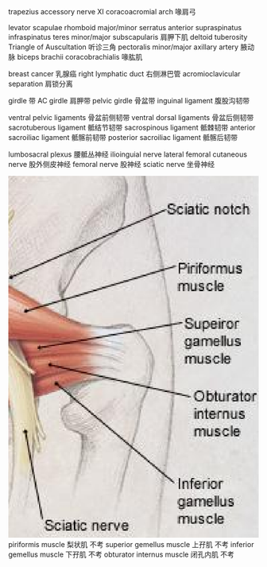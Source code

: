 trapezius
accessory nerve Ⅺ
coracoacromial arch 喙肩弓

levator scapulae
rhomboid major/minor
serratus anterior
supraspinatus
infraspinatus
teres minor/major
subscapularis 肩胛下肌
deltoid tuberosity
Triangle of Auscultation 听诊三角
pectoralis minor/major
axillary artery 腋动脉
biceps brachii
coracobrachialis 喙肱肌

breast cancer 乳腺癌
right lymphatic duct 右侧淋巴管
acromioclavicular separation 肩锁分离

girdle 带
AC girdle 肩胛带
pelvic girdle 骨盆带
inguinal ligament 腹股沟韧带

ventral pelvic ligaments 骨盆前侧韧带
ventral dorsal ligaments 骨盆后侧韧带
sacrotuberous ligament 骶结节韧带
sacrospinous ligament 骶棘韧带
anterior sacroiliac ligament 骶髂前韧带
posterior sacroiliac ligament 骶髂后韧带

lumbosacral plexus 腰骶丛神经
ilioinguial nerve
lateral femoral cutaneous nerve 股外侧皮神经
femoral nerve 股神经
sciatic nerve 坐骨神经

![](images/Snipaste_2024-03-13_16-06-08.png)
piriformis muscle 梨状肌 不考
superior gemellus muscle 上孖肌 不考
inferior gemellus muscle 下孖肌 不考
obturator internus muscle 闭孔内肌 不考